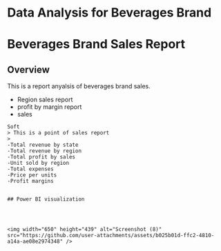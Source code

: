 # Data Analysis for Beverages Brand

# Beverages Brand Sales Report


## Overview

This is a report anyalsis of beverages brand sales.
+ Region sales report
+ profit by margin report
+ sales
~~~
Soft 
> This is a point of sales report
>
-Total revenue by state
-Total revenue by region
-Total profit by sales
-Unit sold by region
-Total expenses
-Price per units
-Profit margins


## Power BI visualization




<img width="650" height="439" alt="Screenshot (8)" src="https://github.com/user-attachments/assets/b025b01d-ffc2-4810-a14a-ae08e2974348" />

